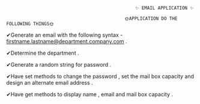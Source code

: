                                                     ✨ EMAIL APPLICATION ✨

                                                🌞APPLICATION DO THE FOLLOWING THINGS🌞

✔Generate an email with the following syntax - firstname.lastname@department.company.com . 

✔Determine the department .

✔Generate a random string for password . 

✔Have set methods to change the password , set the mail box capacity and design an alternate email address . 

✔Have get methods to display name , email and mail box capacity .
